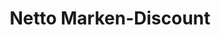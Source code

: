 ---
title: "Netto Marken-Discount"
url: /riesa/netto-marken-discount-friedrich-list-strasse/
shop: Supermarkt
---